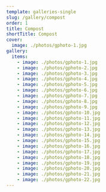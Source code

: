 ```yaml
---
template: galleries-single
slug: /gallery/compost
order: 1
title: Compost
shortTitle: Compost
cover:
  image: ./photos/gphoto-1.jpg
gallery:
  items:
    - image: ./photos/gphoto-1.jpg
    - image: ./photos/gphoto-2.jpg
    - image: ./photos/gphoto-3.jpg
    - image: ./photos/gphoto-4.jpg
    - image: ./photos/gphoto-5.jpg
    - image: ./photos/gphoto-6.jpg
    - image: ./photos/gphoto-7.jpg
    - image: ./photos/gphoto-8.jpg
    - image: ./photos/gphoto-9.jpg
    - image: ./photos/gphoto-10.jpg
    - image: ./photos/gphoto-11.jpg
    - image: ./photos/gphoto-12.jpg
    - image: ./photos/gphoto-13.jpg
    - image: ./photos/gphoto-14.jpg
    - image: ./photos/gphoto-15.jpg
    - image: ./photos/gphoto-16.jpg
    - image: ./photos/gphoto-17.jpg
    - image: ./photos/gphoto-18.jpg
    - image: ./photos/gphoto-19.jpg
    - image: ./photos/gphoto-20.jpg
    - image: ./photos/gphoto-21.jpg
    - image: ./photos/gphoto-22.jpg
---
```

